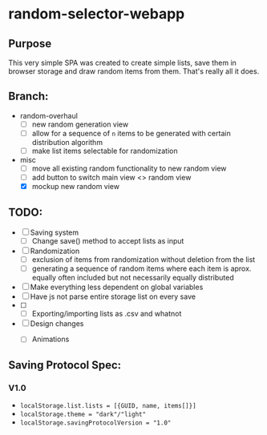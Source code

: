 # random-selector-webapp
## Purpose

This very simple SPA was created to create simple lists, save them in browser storage and draw random items from them. That's really all it does.

## Branch:
- random-overhaul
  - [ ] new random generation view
  - [ ] allow for a sequence of `n` items to be generated with certain distribution algorithm
  - [ ] make list items selectable for randomization
- misc
  - [ ] move all existing random functionality to new random view
  - [ ] add button to switch main view <> random view
  - [x] mockup new random view

## TODO:
- [ ] Saving system
  - [ ] Change save() method to accept lists as input
- [ ] Randomization
  - [ ] exclusion of items from randomization without deletion from the list
  - [ ] generating a sequence of random items where each item is aprox. equally often included but not necessarily equally distributed
- [ ] Make everything less dependent on global variables
- [ ] Have js not parse entire storage list on every save
- [ ] - [ ] Exporting/importing lists as .csv and whatnot
- [ ] Design changes
  - [ ] Animations



## Saving Protocol Spec:

### V1.0
* `localStorage.list.lists = [{GUID, name, items[]}]`
* `localStorage.theme = "dark"/"light"`
* `localStorage.savingProtocolVersion = "1.0"`